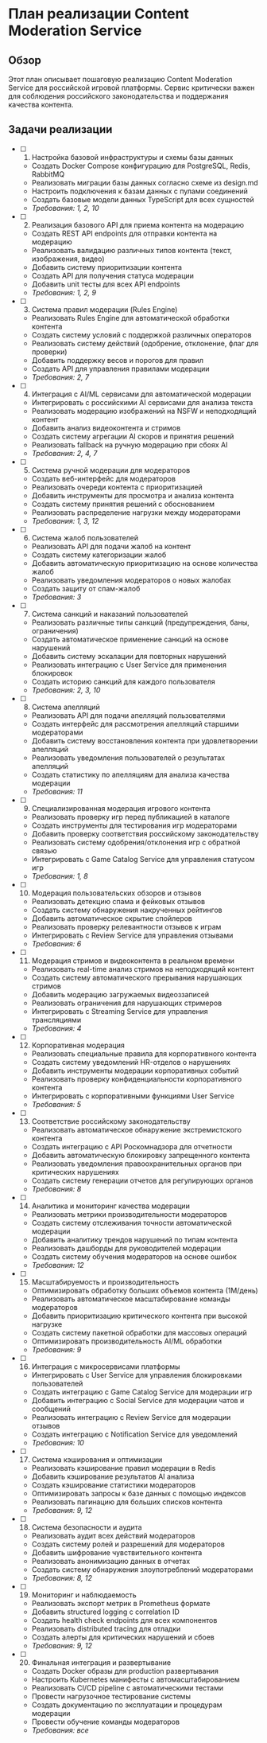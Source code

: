 # План реализации Content Moderation Service

## Обзор

Этот план описывает пошаговую реализацию Content Moderation Service для российской игровой платформы. Сервис критически важен для соблюдения российского законодательства и поддержания качества контента.

## Задачи реализации

- [ ] 1. Настройка базовой инфраструктуры и схемы базы данных
  - Создать Docker Compose конфигурацию для PostgreSQL, Redis, RabbitMQ
  - Реализовать миграции базы данных согласно схеме из design.md
  - Настроить подключения к базам данных с пулами соединений
  - Создать базовые модели данных TypeScript для всех сущностей
  - _Требования: 1, 2, 10_

- [ ] 2. Реализация базового API для приема контента на модерацию
  - Создать REST API endpoints для отправки контента на модерацию
  - Реализовать валидацию различных типов контента (текст, изображения, видео)
  - Добавить систему приоритизации контента
  - Создать API для получения статуса модерации
  - Добавить unit тесты для всех API endpoints
  - _Требования: 1, 2, 9_

- [ ] 3. Система правил модерации (Rules Engine)
  - Реализовать Rules Engine для автоматической обработки контента
  - Создать систему условий с поддержкой различных операторов
  - Реализовать систему действий (одобрение, отклонение, флаг для проверки)
  - Добавить поддержку весов и порогов для правил
  - Создать API для управления правилами модерации
  - _Требования: 2, 7_

- [ ] 4. Интеграция с AI/ML сервисами для автоматической модерации
  - Интегрировать с российскими AI сервисами для анализа текста
  - Реализовать модерацию изображений на NSFW и неподходящий контент
  - Добавить анализ видеоконтента и стримов
  - Создать систему агрегации AI скоров и принятия решений
  - Реализовать fallback на ручную модерацию при сбоях AI
  - _Требования: 2, 4, 7_

- [ ] 5. Система ручной модерации для модераторов
  - Создать веб-интерфейс для модераторов
  - Реализовать очереди контента с приоритизацией
  - Добавить инструменты для просмотра и анализа контента
  - Создать систему принятия решений с обоснованием
  - Реализовать распределение нагрузки между модераторами
  - _Требования: 1, 3, 12_

- [ ] 6. Система жалоб пользователей
  - Реализовать API для подачи жалоб на контент
  - Создать систему категоризации жалоб
  - Добавить автоматическую приоритизацию на основе количества жалоб
  - Реализовать уведомления модераторов о новых жалобах
  - Создать защиту от спам-жалоб
  - _Требования: 3_

- [ ] 7. Система санкций и наказаний пользователей
  - Реализовать различные типы санкций (предупреждения, баны, ограничения)
  - Создать автоматическое применение санкций на основе нарушений
  - Добавить систему эскалации для повторных нарушений
  - Реализовать интеграцию с User Service для применения блокировок
  - Создать историю санкций для каждого пользователя
  - _Требования: 2, 3, 10_

- [ ] 8. Система апелляций
  - Реализовать API для подачи апелляций пользователями
  - Создать интерфейс для рассмотрения апелляций старшими модераторами
  - Добавить систему восстановления контента при удовлетворении апелляций
  - Реализовать уведомления пользователей о результатах апелляций
  - Создать статистику по апелляциям для анализа качества модерации
  - _Требования: 11_

- [ ] 9. Специализированная модерация игрового контента
  - Реализовать проверку игр перед публикацией в каталоге
  - Создать инструменты для тестирования игр модераторами
  - Добавить проверку соответствия российскому законодательству
  - Реализовать систему одобрения/отклонения игр с обратной связью
  - Интегрировать с Game Catalog Service для управления статусом игр
  - _Требования: 1, 8_

- [ ] 10. Модерация пользовательских обзоров и отзывов
  - Реализовать детекцию спама и фейковых отзывов
  - Создать систему обнаружения накрученных рейтингов
  - Добавить автоматическое скрытие спойлеров
  - Реализовать проверку релевантности отзывов к играм
  - Интегрировать с Review Service для управления отзывами
  - _Требования: 6_

- [ ] 11. Модерация стримов и видеоконтента в реальном времени
  - Реализовать real-time анализ стримов на неподходящий контент
  - Создать систему автоматического прерывания нарушающих стримов
  - Добавить модерацию загружаемых видеоззаписей
  - Реализовать ограничения для нарушающих стримеров
  - Интегрировать с Streaming Service для управления трансляциями
  - _Требования: 4_

- [ ] 12. Корпоративная модерация
  - Реализовать специальные правила для корпоративного контента
  - Создать систему уведомлений HR-отделов о нарушениях
  - Добавить инструменты модерации корпоративных событий
  - Реализовать проверку конфиденциальности корпоративного контента
  - Интегрировать с корпоративными функциями User Service
  - _Требования: 5_

- [ ] 13. Соответствие российскому законодательству
  - Реализовать автоматическое обнаружение экстремистского контента
  - Создать интеграцию с API Роскомнадзора для отчетности
  - Добавить автоматическую блокировку запрещенного контента
  - Реализовать уведомления правоохранительных органов при критических нарушениях
  - Создать систему генерации отчетов для регулирующих органов
  - _Требования: 8_

- [ ] 14. Аналитика и мониторинг качества модерации
  - Реализовать метрики производительности модераторов
  - Создать систему отслеживания точности автоматической модерации
  - Добавить аналитику трендов нарушений по типам контента
  - Реализовать дашборды для руководителей модерации
  - Создать систему обучения модераторов на основе ошибок
  - _Требования: 12_

- [ ] 15. Масштабируемость и производительность
  - Оптимизировать обработку больших объемов контента (1M/день)
  - Реализовать автоматическое масштабирование команды модераторов
  - Добавить приоритизацию критического контента при высокой нагрузке
  - Создать систему пакетной обработки для массовых операций
  - Оптимизировать производительность AI/ML обработки
  - _Требования: 9_

- [ ] 16. Интеграция с микросервисами платформы
  - Интегрировать с User Service для управления блокировками пользователей
  - Создать интеграцию с Game Catalog Service для модерации игр
  - Добавить интеграцию с Social Service для модерации чатов и сообщений
  - Реализовать интеграцию с Review Service для модерации отзывов
  - Создать интеграцию с Notification Service для уведомлений
  - _Требования: 10_

- [ ] 17. Система кэширования и оптимизации
  - Реализовать кэширование правил модерации в Redis
  - Добавить кэширование результатов AI анализа
  - Создать кэширование статистики модераторов
  - Оптимизировать запросы к базе данных с помощью индексов
  - Реализовать пагинацию для больших списков контента
  - _Требования: 9, 12_

- [ ] 18. Система безопасности и аудита
  - Реализовать аудит всех действий модераторов
  - Создать систему ролей и разрешений для модераторов
  - Добавить шифрование чувствительного контента
  - Реализовать анонимизацию данных в отчетах
  - Создать систему обнаружения злоупотреблений модераторами
  - _Требования: 8, 12_

- [ ] 19. Мониторинг и наблюдаемость
  - Реализовать экспорт метрик в Prometheus формате
  - Добавить structured logging с correlation ID
  - Создать health check endpoints для всех компонентов
  - Реализовать distributed tracing для отладки
  - Создать алерты для критических нарушений и сбоев
  - _Требования: 9, 12_

- [ ] 20. Финальная интеграция и развертывание
  - Создать Docker образы для production развертывания
  - Настроить Kubernetes манифесты с автомасштабированием
  - Реализовать CI/CD pipeline с автоматическими тестами
  - Провести нагрузочное тестирование системы
  - Создать документацию по эксплуатации и процедурам модерации
  - Провести обучение команды модераторов
  - _Требования: все_